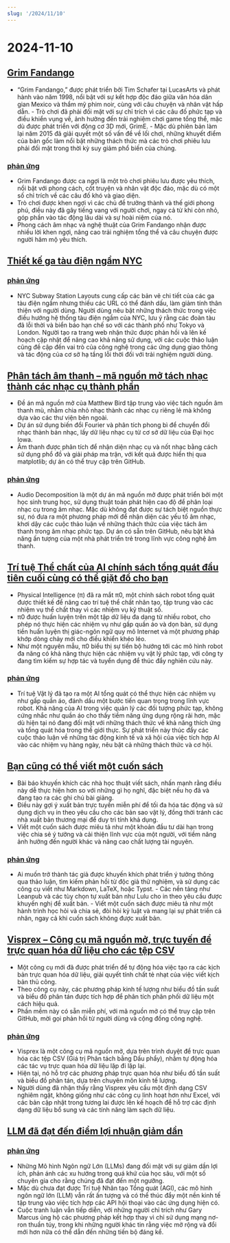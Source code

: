 ```yaml
---
slug: '/2024/11/10'
---
```


# 2024-11-10

## [Grim Fandango](https://www.filfre.net/2024/11/grim-fandango/)

- “Grim Fandango,” được phát triển bởi Tim Schafer tại LucasArts và phát hành vào năm 1998, nổi bật với sự kết hợp độc đáo giữa văn hóa dân gian Mexico và thẩm mỹ phim noir, cùng với câu chuyện và nhân vật hấp dẫn. - Trò chơi đã phải đối mặt với sự chỉ trích vì các câu đố phức tạp và điều khiển vụng về, ảnh hưởng đến trải nghiệm chơi game tổng thể, mặc dù được phát triển với động cơ 3D mới, GrimE. - Mặc dù phiên bản làm lại năm 2015 đã giải quyết một số vấn đề về lối chơi, những khuyết điểm của bản gốc làm nổi bật những thách thức mà các trò chơi phiêu lưu phải đối mặt trong thời kỳ suy giảm phổ biến của chúng.

### [phản ứng](https://news.ycombinator.com/item?id=42097261)

- Grim Fandango được ca ngợi là một trò chơi phiêu lưu được yêu thích, nổi bật với phong cách, cốt truyện và nhân vật độc đáo, mặc dù có một số chỉ trích về các câu đố khó và giao diện.
- Trò chơi được khen ngợi vì các chủ đề trưởng thành và thế giới phong phú, điều này đã gây tiếng vang với người chơi, ngay cả từ khi còn nhỏ, góp phần vào tác động lâu dài và sự hoài niệm của nó.
- Phong cách âm nhạc và nghệ thuật của Grim Fandango nhận được nhiều lời khen ngợi, nâng cao trải nghiệm tổng thể và câu chuyện được người hâm mộ yêu thích.

## [Thiết kế ga tàu điện ngầm NYC](http://www.projectsubwaynyc.com/gallery)

### [phản ứng](https://news.ycombinator.com/item?id=42096717)

- NYC Subway Station Layouts cung cấp các bản vẽ chi tiết của các ga tàu điện ngầm nhưng thiếu các URL có thể đánh dấu, làm giảm tính thân thiện với người dùng. Người dùng nêu bật những thách thức trong việc điều hướng hệ thống tàu điện ngầm của NYC, lưu ý rằng các đoàn tàu đã lỗi thời và biển báo hạn chế so với các thành phố như Tokyo và London. Người tạo ra trang web nhận thức được phản hồi và lên kế hoạch cập nhật để nâng cao khả năng sử dụng, với các cuộc thảo luận cũng đề cập đến vai trò của công nghệ trong các ứng dụng giao thông và tác động của cơ sở hạ tầng lỗi thời đối với trải nghiệm người dùng.

## [Phân tách âm thanh – mã nguồn mở tách nhạc thành các nhạc cụ thành phần](https://matthew-bird.com/blogs/Audio-Decomposition.html)

- Đề án mã nguồn mở của Matthew Bird tập trung vào việc tách nguồn âm thanh mù, nhằm chia nhỏ nhạc thành các nhạc cụ riêng lẻ mà không dựa vào các thư viện bên ngoài.
- Dự án sử dụng biến đổi Fourier và phân tích phong bì để chuyển đổi nhạc thành bản nhạc, lấy dữ liệu nhạc cụ từ cơ sở dữ liệu của Đại học Iowa.
- Âm thanh được phân tích để nhận diện nhạc cụ và nốt nhạc bằng cách sử dụng phổ đồ và giải pháp ma trận, với kết quả được hiển thị qua matplotlib; dự án có thể truy cập trên GitHub.

### [phản ứng](https://news.ycombinator.com/item?id=42098491)

- Audio Decomposition là một dự án mã nguồn mở được phát triển bởi một học sinh trung học, sử dụng thuật toán phát hiện cao độ để phân loại nhạc cụ trong âm nhạc. Mặc dù không đạt được sự tách biệt nguồn thực sự, nó đưa ra một phương pháp mới để nhận diện các yếu tố âm nhạc, khơi dậy các cuộc thảo luận về những thách thức của việc tách âm thanh trong âm nhạc phức tạp. Dự án có sẵn trên GitHub, nêu bật khả năng ấn tượng của một nhà phát triển trẻ trong lĩnh vực công nghệ âm thanh.

## [Trí tuệ Thể chất của AI chính sách tổng quát đầu tiên cuối cùng có thể giặt đồ cho bạn](https://www.physicalintelligence.company/blog/pi0)

- Physical Intelligence (π) đã ra mắt π0, một chính sách robot tổng quát được thiết kế để nâng cao trí tuệ thể chất nhân tạo, tập trung vào các nhiệm vụ thể chất thay vì các nhiệm vụ kỹ thuật số.
- π0 được huấn luyện trên một tập dữ liệu đa dạng từ nhiều robot, cho phép nó thực hiện các nhiệm vụ như gấp quần áo và dọn bàn, sử dụng tiền huấn luyện thị giác-ngôn ngữ quy mô Internet và một phương pháp khớp dòng chảy mới cho điều khiển khéo léo.
- Như một nguyên mẫu, π0 biểu thị sự tiến bộ hướng tới các mô hình robot đa năng có khả năng thực hiện các nhiệm vụ vật lý phức tạp, với công ty đang tìm kiếm sự hợp tác và tuyển dụng để thúc đẩy nghiên cứu này.

### [phản ứng](https://news.ycombinator.com/item?id=42098236)

- Trí tuệ Vật lý đã tạo ra một AI tổng quát có thể thực hiện các nhiệm vụ như gấp quần áo, đánh dấu một bước tiến quan trọng trong lĩnh vực robot. Khả năng của AI trong việc quản lý các đối tượng phức tạp, không cứng nhắc như quần áo cho thấy tiềm năng ứng dụng rộng rãi hơn, mặc dù hiện tại nó đang đối mặt với những thách thức về khả năng thích ứng và tổng quát hóa trong thế giới thực. Sự phát triển này thúc đẩy các cuộc thảo luận về những tác động kinh tế và xã hội của việc tích hợp AI vào các nhiệm vụ hàng ngày, nêu bật cả những thách thức và cơ hội.

## [Bạn cũng có thể viết một cuốn sách](https://parentheticallyspeaking.org/articles/write-a-book/)

- Bài báo khuyến khích các nhà học thuật viết sách, nhấn mạnh rằng điều này dễ thực hiện hơn so với những gì họ nghĩ, đặc biệt nếu họ đã và đang tạo ra các ghi chú bài giảng.
- Điều này gợi ý xuất bản trực tuyến miễn phí để tối đa hóa tác động và sử dụng dịch vụ in theo yêu cầu cho các bản sao vật lý, đồng thời tránh các nhà xuất bản thương mại để duy trì tính khả dụng.
- Viết một cuốn sách được miêu tả như một khoản đầu tư dài hạn trong việc chia sẻ ý tưởng và cải thiện lĩnh vực của một người, với tiềm năng ảnh hưởng đến người khác và nâng cao chất lượng tài nguyên.

### [phản ứng](https://news.ycombinator.com/item?id=42096915)

- Ai muốn trở thành tác giả được khuyến khích phát triển ý tưởng thông qua thảo luận, tìm kiếm phản hồi từ độc giả thử nghiệm, và sử dụng các công cụ viết như Markdown, LaTeX, hoặc Typst. - Các nền tảng như Leanpub và các tùy chọn tự xuất bản như Lulu cho in theo yêu cầu được khuyến nghị để xuất bản. - Viết một cuốn sách được miêu tả như một hành trình học hỏi và chia sẻ, đòi hỏi kỷ luật và mang lại sự phát triển cá nhân, ngay cả khi cuốn sách không được xuất bản.

## [Visprex – Công cụ mã nguồn mở, trực tuyến để trực quan hóa dữ liệu cho các tệp CSV](https://docs.visprex.com/)

- Một công cụ mới đã được phát triển để tự động hóa việc tạo ra các kịch bản trực quan hóa dữ liệu, giải quyết tính chất tẻ nhạt của việc viết kịch bản thủ công.
- Theo công cụ này, các phương pháp kinh tế lượng như biểu đồ tần suất và biểu đồ phân tán được tích hợp để phân tích phân phối dữ liệu một cách hiệu quả.
- Phần mềm này có sẵn miễn phí, với mã nguồn mở có thể truy cập trên GitHub, mời gọi phản hồi từ người dùng và cộng đồng công nghệ.

### [phản ứng](https://news.ycombinator.com/item?id=42096837)

- Visprex là một công cụ mã nguồn mở, dựa trên trình duyệt để trực quan hóa các tệp CSV (Giá trị Phân tách bằng Dấu phẩy), nhằm tự động hóa các tác vụ trực quan hóa dữ liệu lặp đi lặp lại.
- Hiện tại, nó hỗ trợ các phương pháp trực quan hóa như biểu đồ tần suất và biểu đồ phân tán, dựa trên chuyên môn kinh tế lượng.
- Người dùng đã nhận thấy rằng Visprex yêu cầu một định dạng CSV nghiêm ngặt, không giống như các công cụ linh hoạt hơn như Excel, với các bản cập nhật trong tương lai được lên kế hoạch để hỗ trợ các định dạng dữ liệu bổ sung và các tính năng làm sạch dữ liệu.

## [LLM đã đạt đến điểm lợi nhuận giảm dần](https://garymarcus.substack.com/p/confirmed-llms-have-indeed-reached)

### [phản ứng](https://news.ycombinator.com/item?id=42097774)

- Những Mô hình Ngôn ngữ Lớn (LLMs) đang đối mặt với sự giảm dần lợi ích, phản ánh các xu hướng trong quá khứ của học sâu, với một số chuyên gia cho rằng chúng đã đạt đến một ngưỡng.
- Mặc dù chưa đạt được Trí tuệ Nhân tạo Tổng quát (AGI), các mô hình ngôn ngữ lớn (LLM) vẫn rất ấn tượng và có thể thúc đẩy một nền kinh tế tập trung vào việc tích hợp các API hội thoại vào các ứng dụng hiện có.
- Cuộc tranh luận vẫn tiếp diễn, với những người chỉ trích như Gary Marcus ủng hộ các phương pháp kết hợp thay vì chỉ sử dụng mạng nơ-ron thuần túy, trong khi những người khác tin rằng việc mở rộng và đổi mới hơn nữa có thể dẫn đến những tiến bộ đáng kể.

<head>
  <meta property="og:title" content="Grim Fandango" />
  <meta property="og:type" content="website" />
  <meta property="og:image" content="https://og.cho.sh/api/og/?title=Grim%20Fandango&subheading=Ch%E1%BB%A7%20Nh%E1%BA%ADt%2C%2010%20th%C3%A1ng%2011%2C%202024%3A%20T%C3%B3m%20t%E1%BA%AFt%20tin%20t%E1%BB%A9c%20v%E1%BB%81%20hacker" />
</head>
